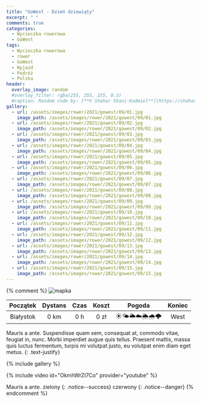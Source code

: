 ```yaml
---
title: "GoWest - Dzień dziewiąty"
excerpt: " "
comments: true
categories:
  - Wycieczka rowerowa
  - GoWest
tags:
  - Wycieczka rowerowa
  - rower
  - GoWest
  - Wyjazd
  - Podróż
  - Polska
header:
  overlay_image: random
  #overlay_filter: rgba(255, 255, 255, 0.3)
  #caption: Random code by: [**© Shahar Shani-Kadmiel**](https://shaharkadmiel.github.io)"
gallery:
  - url: /assets/images/rower/2021/gowest/09/01.jpg
    image_path: /assets/images/rower/2021/gowest/09/01.jpg        
  - url: /assets/images/rower/2021/gowest/09/02.jpg
    image_path: /assets/images/rower/2021/gowest/09/02.jpg        
  - url: /assets/images/rower/2021/gowest/09/03.jpg
    image_path: /assets/images/rower/2021/gowest/09/03.jpg        
  - url: /assets/images/rower/2021/gowest/09/04.jpg
    image_path: /assets/images/rower/2021/gowest/09/04.jpg        
  - url: /assets/images/rower/2021/gowest/09/05.jpg
    image_path: /assets/images/rower/2021/gowest/09/05.jpg        
  - url: /assets/images/rower/2021/gowest/09/06.jpg
    image_path: /assets/images/rower/2021/gowest/09/06.jpg        
  - url: /assets/images/rower/2021/gowest/09/07.jpg
    image_path: /assets/images/rower/2021/gowest/09/07.jpg        
  - url: /assets/images/rower/2021/gowest/09/08.jpg
    image_path: /assets/images/rower/2021/gowest/09/08.jpg        
  - url: /assets/images/rower/2021/gowest/09/09.jpg
    image_path: /assets/images/rower/2021/gowest/09/09.jpg        
  - url: /assets/images/rower/2021/gowest/09/10.jpg
    image_path: /assets/images/rower/2021/gowest/09/10.jpg        
  - url: /assets/images/rower/2021/gowest/09/11.jpg
    image_path: /assets/images/rower/2021/gowest/09/11.jpg        
  - url: /assets/images/rower/2021/gowest/09/12.jpg
    image_path: /assets/images/rower/2021/gowest/09/12.jpg        
  - url: /assets/images/rower/2021/gowest/09/13.jpg
    image_path: /assets/images/rower/2021/gowest/09/13.jpg        
  - url: /assets/images/rower/2021/gowest/09/14.jpg
    image_path: /assets/images/rower/2021/gowest/09/14.jpg        
  - url: /assets/images/rower/2021/gowest/09/15.jpg
    image_path: /assets/images/rower/2021/gowest/09/15.jpg         
---
```

{% comment %} 
![mapka](/assets/images/rower/2021/gowest/09/mapka.png)

|Początek|Dystans|Czas|Koszt|Pogoda|Koniec|
|:---:|:---:|:---:|:---:|:---:|:---:|
|Białystok|0 km|0 h|0 zł|☀️🌤️🌥️☁️🌦️🌧️🌩️|West| 

Mauris a ante. Suspendisse quam sem, consequat at, commodo vitae, feugiat in, nunc. Morbi imperdiet augue quis tellus. Praesent mattis, massa quis luctus fermentum, turpis mi volutpat justo, eu volutpat enim diam eget metus.
{: .text-justify}

<!-- {% include gallery caption="Najciekawsze zdjęcia z dzisiejszego dnia" %} -->

{% include gallery %}

{% include video id="OkmhWrZI7Co" provider="youtube" %}

Mauris a ante.
zielony
{: .notice--success}
czerwony
{: .notice--danger}
{% endcomment %}
